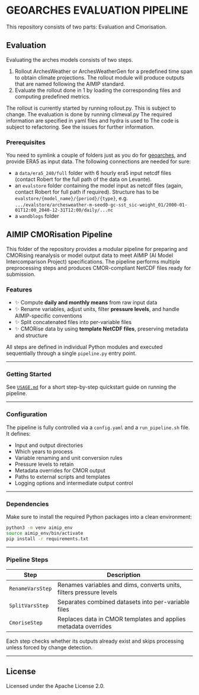 # GEOARCHES EVALUATION PIPELINE

This repository consists of two parts: Evaluation and Cmorisation.

## Evaluation

Evaluating the arches models consists of two steps.
1. Rollout ArchesWeather or ArchesWeatherGen for a predefined time span to obtain climate projections. The rollout module will produce outputs that are named following the AIMIP standard. 
2. Evaluate the rollout done in 1 by loading the corresponding files and computing predefined metrics.

The rollout is currently started by running rollout.py. This is subject to change. The evaluation is done by running climeval.py The required information are specified in yaml files and hydra is used to 
The code is subject to refactoring. See the issues for further information.

### Prerequisites

You need to symlink a couple of folders just as you do for [geoarches](https://geoarches.readthedocs.io/en/latest/getting_started/installation/#downloading-archesweather-and-archesweathergen), and provide ERA5 as input data. The following connections are needed for sure:

* a ```data/era5_240/full``` folder with 6 hourly era5 input netcdf files (contact Robert for the full path of the data on Levante).
* an ```evalstore``` folder containing the model input as netcdf files (again, contact Robert for full path if required). Structure has to be ```evalstore/{model_name}/{period}/{type}```, e.g. ```.../evalstore/archesweather-m-seed0-gc-sst_sic-weight_01/2000-01-01T12:00_2040-12-31T12:00/daily/...nc```
* a ```wandblogs``` folder

## AIMIP CMORisation Pipeline

This folder of the repository provides a modular pipeline for preparing and CMORising reanalysis or model output data to meet AIMIP (AI Model Intercomparison Project) specifications. The pipeline performs multiple preprocessing steps and produces CMOR-compliant NetCDF files ready for submission.

### Features

- ✨ Compute **daily and monthly means** from raw input data
- ✨ Rename variables, adjust units, filter **pressure levels**, and handle AIMIP-specific conventions
- ✨ Split concatenated files into per-variable files
- ✨ CMORise data by using **template NetCDF files**, preserving metadata and structure

All steps are defined in individual Python modules and executed sequentially through a single `pipeline.py` entry point.

---

### Getting Started

See [`USAGE.md`](cmorisation/docs/USAGE.md) for a short step-by-step quickstart guide on running the pipeline.

---

### Configuration

The pipeline is fully controlled via a `config.yaml` and a `run_pipeline.sh` file. It defines:

- Input and output directories  
- Which years to process
- Variable renaming and unit conversion rules  
- Pressure levels to retain  
- Metadata overrides for CMOR output  
- Paths to external scripts and templates  
- Logging options and intermediate output control  

---

### Dependencies

Make sure to install the required Python packages into a clean environment:

```bash
python3 -m venv aimip_env
source aimip_env/bin/activate
pip install -r requirements.txt
```

---

### Pipeline Steps

| Step                | Description                                                             |
| ------------------- | ----------------------------------------------------------------------- |
| `RenameVarsStep`    | Renames variables and dims, converts units, filters pressure levels     |
| `SplitVarsStep`     | Separates combined datasets into per-variable files                     |
| `CmoriseStep`       | Replaces data in CMOR templates and applies metadata overrides          |

Each step checks whether its outputs already exist and skips processing unless forced by change detection.

---

## License

Licensed under the Apache License 2.0.
